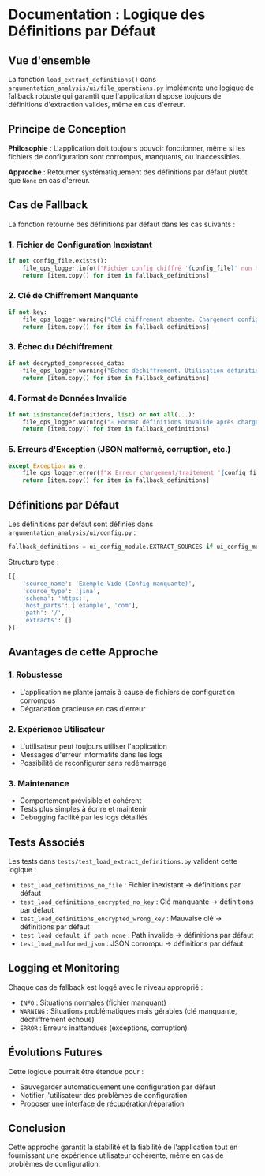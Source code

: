 # Documentation : Logique des Définitions par Défaut

## Vue d'ensemble

La fonction `load_extract_definitions()` dans `argumentation_analysis/ui/file_operations.py` implémente une logique de fallback robuste qui garantit que l'application dispose toujours de définitions d'extraction valides, même en cas d'erreur.

## Principe de Conception

**Philosophie** : L'application doit toujours pouvoir fonctionner, même si les fichiers de configuration sont corrompus, manquants, ou inaccessibles.

**Approche** : Retourner systématiquement des définitions par défaut plutôt que `None` en cas d'erreur.

## Cas de Fallback

La fonction retourne des définitions par défaut dans les cas suivants :

### 1. Fichier de Configuration Inexistant
```python
if not config_file.exists():
    file_ops_logger.info(f"Fichier config chiffré '{config_file}' non trouvé. Utilisation définitions par défaut.")
    return [item.copy() for item in fallback_definitions]
```

### 2. Clé de Chiffrement Manquante
```python
if not key:
    file_ops_logger.warning("Clé chiffrement absente. Chargement config impossible. Utilisation définitions par défaut.")
    return [item.copy() for item in fallback_definitions]
```

### 3. Échec du Déchiffrement
```python
if not decrypted_compressed_data:
    file_ops_logger.warning("Échec déchiffrement. Utilisation définitions par défaut.")
    return [item.copy() for item in fallback_definitions]
```

### 4. Format de Données Invalide
```python
if not isinstance(definitions, list) or not all(...):
    file_ops_logger.warning("⚠️ Format définitions invalide après chargement. Utilisation définitions par défaut.")
    return [item.copy() for item in fallback_definitions]
```

### 5. Erreurs d'Exception (JSON malformé, corruption, etc.)
```python
except Exception as e:
    file_ops_logger.error(f"❌ Erreur chargement/traitement '{config_file}': {e}. Utilisation définitions par défaut.", exc_info=True)
    return [item.copy() for item in fallback_definitions]
```

## Définitions par Défaut

Les définitions par défaut sont définies dans `argumentation_analysis/ui/config.py` :

```python
fallback_definitions = ui_config_module.EXTRACT_SOURCES if ui_config_module.EXTRACT_SOURCES else ui_config_module.DEFAULT_EXTRACT_SOURCES
```

Structure type :
```python
[{
    'source_name': 'Exemple Vide (Config manquante)',
    'source_type': 'jina',
    'schema': 'https:',
    'host_parts': ['example', 'com'],
    'path': '/',
    'extracts': []
}]
```

## Avantages de cette Approche

### 1. **Robustesse**
- L'application ne plante jamais à cause de fichiers de configuration corrompus
- Dégradation gracieuse en cas d'erreur

### 2. **Expérience Utilisateur**
- L'utilisateur peut toujours utiliser l'application
- Messages d'erreur informatifs dans les logs
- Possibilité de reconfigurer sans redémarrage

### 3. **Maintenance**
- Comportement prévisible et cohérent
- Tests plus simples à écrire et maintenir
- Debugging facilité par les logs détaillés

## Tests Associés

Les tests dans `tests/test_load_extract_definitions.py` valident cette logique :

- `test_load_definitions_no_file` : Fichier inexistant → définitions par défaut
- `test_load_definitions_encrypted_no_key` : Clé manquante → définitions par défaut  
- `test_load_definitions_encrypted_wrong_key` : Mauvaise clé → définitions par défaut
- `test_load_default_if_path_none` : Path invalide → définitions par défaut
- `test_load_malformed_json` : JSON corrompu → définitions par défaut

## Logging et Monitoring

Chaque cas de fallback est loggé avec le niveau approprié :
- `INFO` : Situations normales (fichier manquant)
- `WARNING` : Situations problématiques mais gérables (clé manquante, déchiffrement échoué)
- `ERROR` : Erreurs inattendues (exceptions, corruption)

## Évolutions Futures

Cette logique pourrait être étendue pour :
- Sauvegarder automatiquement une configuration par défaut
- Notifier l'utilisateur des problèmes de configuration
- Proposer une interface de récupération/réparation

## Conclusion

Cette approche garantit la stabilité et la fiabilité de l'application tout en fournissant une expérience utilisateur cohérente, même en cas de problèmes de configuration.